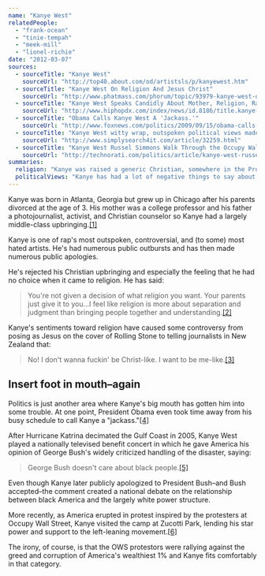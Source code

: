 ```yaml
---
name: "Kanye West"
relatedPeople:
  - "frank-ocean"
  - "tinie-tempah"
  - "meek-mill"
  - "lionel-richie"
date: "2012-03-07"
sources:
  - sourceTitle: "Kanye West"
    sourceUrl: "http://top40.about.com/od/artistsls/p/kanyewest.htm"
  - sourceTitle: "Kanye West On Religion And Jesus Christ"
    sourceUrl: "http://www.phatmass.com/phorum/topic/93979-kanye-west-on-religion-and-jesus-christ/"
  - sourceTitle: "Kanye West Speaks Candidly About Mother, Religion, Rap"
    sourceUrl: "http://www.hiphopdx.com/index/news/id.8186/title.kanye-west-speaks-candidly-about-mother-religion-rap"
  - sourceTitle: "Obama Calls Kanye West A 'Jackass.'"
    sourceUrl: "http://www.foxnews.com/politics/2009/09/15/obama-calls-kanye-west-jackass/"
  - sourceTitle: "Kanye West witty wrap, outspoken political views made him a commercial success"
    sourceUrl: "http://www.simplysearch4it.com/article/32259.html"
  - sourceTitle: "Kanye West Russel Simmons Walk Through the Occupy Wall Street Scene"
    sourceUrl: "http://technorati.com/politics/article/kanye-west-russell-simmons-walk-through/"
summaries:
  religion: "Kanye was raised a generic Christian, somewhere in the Protestant sphere. He later renounced his religious roots and doesn't affiliate himself with any particular faith."
  politicalViews: "Kanye has had a lot of negative things to say about Republicans, especially George Bush but Obama doesn't really like him either so it's hard to decide which party he would fit into. He has shown support for the left-wing liberal Occupy Wall Street movement though."
---
```


Kanye was born in Atlanta, Georgia but grew up in Chicago after his parents divorced at the age of 3. His mother was a college professor and his father a photojournalist, activist, and Christian counselor so Kanye had a largely middle-class upbringing.<a class="source-citation" href="#http%3A%2F%2Ftop40.about.com%2Fod%2Fartistsls%2Fp%2Fkanyewest.htm" title="Kanye West">[1]</a>

Kanye is one of rap's most outspoken, controversial, and (to some) most hated artists. He's had numerous public outbursts and has then made numerous public apologies.

He's rejected his Christian upbringing and especially the feeling that he had no choice when it came to religion. He has said:

>You're not given a decision of what religion you want. Your parents just give it to you…I feel like religion is more about separation and judgment than bringing people together and understanding.<a class="source-citation" href="#http%3A%2F%2Fwww.phatmass.com%2Fphorum%2Ftopic%2F93979-kanye-west-on-religion-and-jesus-christ%2F" title="Kanye West On Religion And Jesus Christ">[2]</a>

Kanye's sentiments toward religion have caused some controversy from posing as Jesus on the cover of Rolling Stone to telling journalists in New Zealand that:

>No! I don't wanna fuckin' be Christ-like. I want to be me-like.<a class="source-citation" href="#http%3A%2F%2Fwww.hiphopdx.com%2Findex%2Fnews%2Fid.8186%2Ftitle.kanye-west-speaks-candidly-about-mother-religion-rap" title="Kanye West Speaks Candidly About Mother, Religion, Rap">[3]</a>

## 

## Insert foot in mouth–again

Politics is just another area where Kanye's big mouth has gotten him into some trouble. At one point, President Obama even took time away from his busy schedule to call Kanye a "jackass."<a class="source-citation" href="#http%3A%2F%2Fwww.foxnews.com%2Fpolitics%2F2009%2F09%2F15%2Fobama-calls-kanye-west-jackass%2F" title="Obama Calls Kanye West A &apos;Jackass.&apos;">[4]</a>

After Hurricane Katrina decimated the Gulf Coast in 2005, Kanye West played a nationally televised benefit concert in which he gave America his opinion of George Bush's widely criticized handling of the disaster, saying:

>George Bush doesn't care about black people.<a class="source-citation" href="#http%3A%2F%2Fwww.simplysearch4it.com%2Farticle%2F32259.html" title="Kanye West witty wrap, outspoken political views made him a commercial success">[5]</a>

Even though Kanye later publicly apologized to President Bush–and Bush accepted–the comment created a national debate on the relationship between black America and the largely white power structure.

More recently, as America erupted in protest inspired by the protesters at Occupy Wall Street, Kanye visited the camp at Zucotti Park, lending his star power and support to the left-leaning movement.<a class="source-citation" href="#http%3A%2F%2Ftechnorati.com%2Fpolitics%2Farticle%2Fkanye-west-russell-simmons-walk-through%2F" title="Kanye West Russel Simmons Walk Through the Occupy Wall Street Scene">[6]</a>

The irony, of course, is that the OWS protestors were rallying against the greed and corruption of America's wealthiest 1% and Kanye fits comfortably in that category.